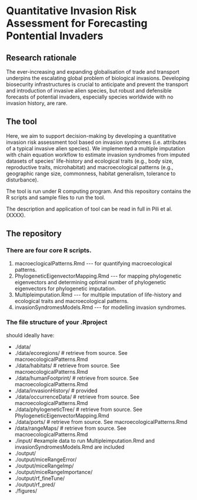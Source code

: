 # Quantitative Invasion Risk Assessment for Forecasting Pontential Invaders

## Research rationale
The ever-increasing and expanding globalisation of trade and transport underpins the escalating global problem of biological invasions. Developing biosecurity infrastructures is crucial to anticipate and prevent the transport and introduction of invasive alien species,  but robust and defensible forecasts of potential invaders, especially species worldwide with no invasion history, are rare. 

## The tool
Here, we aim to support decision-making by developing a quantitative invasion risk assessment tool based on invasion syndromes (i.e. attributes of a typical invasive alien species). We implemented a multiple imputation with chain equation workflow to estimate invasion syndromes from imputed datasets of species’ life-history and ecological traits (e.g., body size, reproductive traits, microhabitat) and macroecological patterns (e.g., geographic range size, commonness, habitat generalism, tolerance to disturbance). 

The tool is run under R computing program. And this repository contains the R scripts and sample files to run the tool.

The description and application of tool can be read in full in Pili et al. (XXXX).

## The repository

### There are four core R scripts.

1. macroeclogicalPatterns.Rmd --- for quantifying macroecological patterns.
2. PhylogeneticEigenvectorMapping.Rmd --- for mapping phylogenetic eigenvectors and determining optimal number of phylogenetic eigenvectors for phylogenetic imputation.
3. Multipleimputation.Rmd --- for multiple imputation of life-history and ecological traits and macroecological patterns.
4. invasionSyndromesModels.Rmd --- for modelling invasion syndromes.

### The file structure of your .Rproject

should ideally have:

* ./data/
* ./data/ecoregions/ # retrieve from source. See macroecologicalPatterns.Rmd
* ./data/habitats/ # retrieve from source. See macroecologicalPatterns.Rmd
* ./data/humanFootprint/ # retrieve from source. See macroecologicalPatterns.Rmd
* ./data/invasionHistory/ # provided
* ./data/occurrenceData/ # retrieve from source. See macroecologicalPatterns.Rmd
* ./data/phylogeneticTree/ # retrieve from source. See PhylogeneticEigenvectorMapping.Rmd
* ./data/ports/ # retrieve from source. See macroecologicalPatterns.Rmd
* /data/rangeMaps/ # retrieve from source. See macroecologicalPatterns.Rmd
* ./input/ #example data to run Multipleimputation.Rmd and invasionSyndromesModels.Rmd are included
* ./output/
* ./output/miceRangeError/
* ./output/miceRangeImp/
* ./output/miceRangeImportance/
* ./output/rf_fineTune/
* ./output/rf_pred/
* ./figures/


